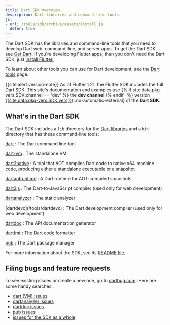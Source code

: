 ```yaml
---
title: Dart SDK overview
description: Dart libraries and command-line tools.
js:
- url: /tools/sdk/archive/assets/install.js
  defer: true
---
```


The Dart SDK has the libraries and command-line tools that you need to develop
Dart web, command-line, and server apps. To get the Dart SDK, see [Get Dart](/get-dart).
If you're developing Flutter apps,
then you don't need the Dart SDK; just [install Flutter.][flutter]

To learn about other tools you can use for Dart development, see
the [Dart tools](/tools) page.

{{site.alert.version-note}}
  As of Flutter 1.21, the Flutter SDK includes the full Dart SDK.
  This site's documentation and examples use
  {% if site.data.pkg-vers.SDK.channel == 'dev' %} the **dev channel** {% endif -%}
  version [{{site.data.pkg-vers.SDK.vers}}][site SDK version]{:.no-automatic-external}
  of the **Dart SDK**.
</aside>

## What's in the Dart SDK

The Dart SDK includes a `lib` directory for the [Dart libraries][] and a `bin`
directory that has these command-line tools:

<div class="row">
  <div class="col-lg-6" markdown="1">  

  [dart](/tools/dart-tool)
  : The Dart command line tool

  [dart-vm](/tools/dart-vm)
  : The standalone VM

  [dart2native](/tools/dart2native)
  : A tool that AOT compiles Dart code to native x64 machine code,
  producing either a standalone executable or a snapshot

  [dartaotruntime](/tools/dartaotruntime)
  : A Dart runtime for AOT-compiled snapshots

  [dart2js](/tools/dart2js)
  : The Dart-to-JavaScript compiler (used only for web development)

  [dartanalyzer](/tools/dartanalyzer)
  : The static analyzer
  </div><div class="col-lg-6" markdown="1">
  [dartdevc](/tools/dartdevc)
  : The Dart development compiler
  (used only for web development)

  [dartdoc](/tools/dartdoc)
  : The API documentation generator

  [dartfmt](/tools/dartfmt)
  : The Dart code formatter

  [pub](/tools/pub)
  : The Dart package manager
  </div>
</div>

For more information about the SDK, see its
[README file.](https://github.com/dart-lang/sdk/blob/master/README.dart-sdk)

## Filing bugs and feature requests

To see existing issues or create a new one,
go to [dartbug.com](https://dartbug.com).
Here are some handy searches:

* [dart (VM) issues](https://github.com/dart-lang/sdk/labels/Area-VM)
* [dartanalyzer issues](https://github.com/dart-lang/sdk/labels/Area-Analyzer)
* [dartdoc issues](https://github.com/dart-lang/dartdoc/issues)
* [pub issues](https://github.com/dart-lang/sdk/labels/Area-Pub)
* [issues for the SDK as a whole](https://github.com/dart-lang/sdk/issues)

[Dart 2]: /dart-2
[build the SDK from source]: https://github.com/dart-lang/sdk/wiki/Building
[Dart libraries]: /guides/libraries/library-tour
[flutter]: https://flutter.dev/docs/get-started/install
[site SDK version]: {{site.dart_api}}/{{site.data.pkg-vers.SDK.channel}}/{{site.data.pkg-vers.SDK.vers}}/index.html
